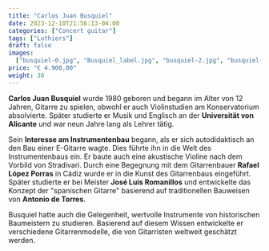 ```yaml
---
title: "Carlos Juan Busquiel"
date: 2023-12-10T21:56:13-04:00
categories: ["Concert guitar"]
tags: ["Luthiers"]
draft: false
images:
  ["busquiel-0.jpg", "Busquiel_label.jpg", "busquiel-2.jpg", "busquiel-3.jpg"]
price: "€ 4.900,00"
weight: 30
---
```


**Carlos Juan Busquiel** wurde 1980 geboren und begann im Alter von 12 Jahren, Gitarre zu spielen, obwohl er auch Violinstudien am Konservatorium absolvierte. Später studierte er Musik und Englisch an der **Universität von Alicante** und war neun Jahre lang als Lehrer tätig.

Sein **Interesse am Instrumentenbau** begann, als er sich autodidaktisch an den Bau einer E-Gitarre wagte. Dies führte ihn in die Welt des Instrumentenbaus ein. Er baute auch eine akustische Violine nach dem Vorbild von Stradivari. Durch eine Begegnung mit dem Gitarrenbauer **Rafael López Porras** in Cádiz wurde er in die Kunst des Gitarrenbaus eingeführt. Später studierte er bei Meister **José Luis Romanillos** und entwickelte das Konzept der "spanischen Gitarre" basierend auf traditionellen Bauweisen von **Antonio de Torres**.

Busquiel hatte auch die Gelegenheit, wertvolle Instrumente von historischen Baumeistern zu studieren. Basierend auf diesem Wissen entwickelte er verschiedene Gitarrenmodelle, die von Gitarristen weltweit geschätzt werden.

<!-- {{< img-index "1" "Picture of Busquiel" >}} -->
